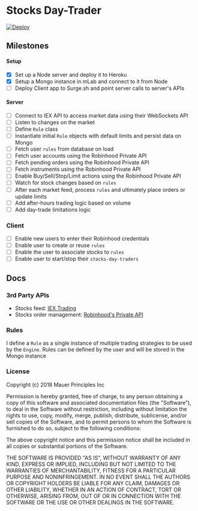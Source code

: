 # Stocks Day-Trader
[![Deploy](https://www.herokucdn.com/deploy/button.svg)](https://heroku.com/deploy?template=https://github.com/jcvilap/stocks-day-trader)

## Milestones
#### Setup
- [x] Set up a Node server and deploy it to Heroku
- [x] Setup a Mongo instance in mLab and connect to it from Node
- [ ] Deploy Client app to Surge.sh and point server calls to server's APIs

#### Server
- [ ] Connect to IEX API to access market data using their WebSockets API 
- [ ] Listen to changes on the market
- [ ] Define `Rule` class
- [ ] Instantiate initial `Rule` objects with default limits and persist data on Mongo
- [ ] Fetch user `rules` from database on load
- [ ] Fetch user accounts using the Robinhood Private API
- [ ] Fetch pending orders using the Robinhood Private API
- [ ] Fetch instruments using the Robinhood Private API
- [ ] Enable Buy/Sell/Stop/Limit actions using the Robinhood Private API
- [ ] Watch for stock changes based on `rules`
- [ ] After each market feed, process `rules` and ultimately place orders or update limits
- [ ] Add after-hours trading logic based on volume
- [ ] Add day-trade limitations logic

### Client
- [ ] Enable new users to enter their Robinhood credentials
- [ ] Enable user to create or reuse `rules`
- [ ] Enable the user to associate stocks to `rules`
- [ ] Enable user to start/stop their `stocks-day-traders`

## Docs
### 3rd Party APIs
- Stocks feed: [IEX Trading](https://iextrading.com/developer/)
- Stocks order management: [Robinhood's Private API](https://api.robinhood.com/)

### Rules
I define a `Rule` as a single instance of multiple trading strategies to be used by the `Engine`. Rules can be defined by the user and will be stored in the Mongo instance

### License

Copyright (c) 2018 Mauer Principles Inc

Permission is hereby granted, free of charge, to any person obtaining a copy of this software and associated documentation files (the "Software"), to deal in the Software without restriction, including without limitation the rights to use, copy, modify, merge, publish, distribute, sublicense, and/or sell copies of the Software, and to permit persons to whom the Software is furnished to do so, subject to the following conditions:

The above copyright notice and this permission notice shall be included in all copies or substantial portions of the Software.

THE SOFTWARE IS PROVIDED "AS IS", WITHOUT WARRANTY OF ANY KIND, EXPRESS OR IMPLIED, INCLUDING BUT NOT LIMITED TO THE WARRANTIES OF MERCHANTABILITY, FITNESS FOR A PARTICULAR PURPOSE AND NONINFRINGEMENT. IN NO EVENT SHALL THE AUTHORS OR COPYRIGHT HOLDERS BE LIABLE FOR ANY CLAIM, DAMAGES OR OTHER LIABILITY, WHETHER IN AN ACTION OF CONTRACT, TORT OR OTHERWISE, ARISING FROM, OUT OF OR IN CONNECTION WITH THE SOFTWARE OR THE USE OR OTHER DEALINGS IN THE SOFTWARE.
